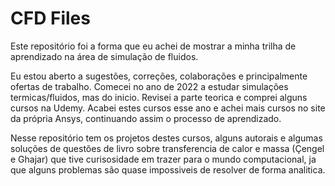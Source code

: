 # CFD Files
Este repositório foi a forma que eu achei de mostrar a minha trilha de aprendizado na área de simulação de fluidos.

Eu estou aberto a sugestões, correções, colaborações e principalmente ofertas de trabalho. 
Comecei no ano de 2022 a estudar simulações termicas/fluidos, mas do inicio. Revisei a parte teorica e comprei alguns cursos na Udemy.
Acabei estes cursos esse ano e achei mais cursos no site da própria Ansys, continuando assim o processo de aprendizado.

Nesse repositório tem os projetos destes cursos, alguns autorais e algumas soluções de questões de livro sobre transferencia de calor e massa (Çengel e Ghajar) que tive curisosidade em trazer para o mundo computacional, ja que alguns problemas são quase impossiveis de resolver de forma analitica. 

